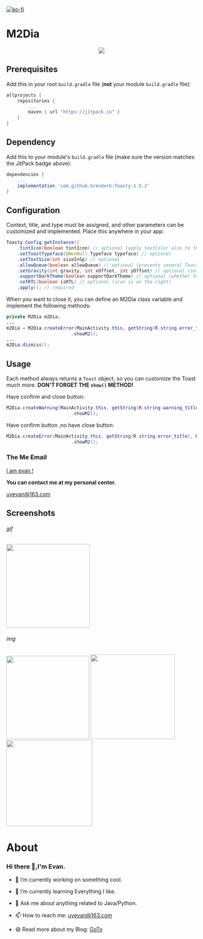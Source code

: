 [![ko-fi](https://www.ko-fi.com/img/githubbutton_sm.svg)](https://ko-fi.com/R6R21LO82)

# M2Dia

<div align="center">
    <img src="https://pan.losfer.cn/view.php/911f908b42b9c15bfcf1543cb45f33d8.png">
</div>

## Prerequisites

Add this in your root `build.gradle` file (**not** your module `build.gradle` file):

```gradle
allprojects {
    repositories {
        ...
        maven { url "https://jitpack.io" }
    }
}
```

## Dependency

Add this to your module's `build.gradle` file (make sure the version matches the JitPack badge above):

```gradle
dependencies {
    ...
    implementation 'com.github.GrenderG:Toasty:1.5.2'
}
```

## Configuration

Context, title, and type must be assigned, and other parameters can be customized and implemented. Place this anywhere in your app:

```java
Toasty.Config.getInstance()
    .tintIcon(boolean tintIcon) // optional (apply textColor also to the icon)
    .setToastTypeface(@NonNull Typeface typeface) // optional
    .setTextSize(int sizeInSp) // optional
    .allowQueue(boolean allowQueue) // optional (prevents several Toastys from queuing)
    .setGravity(int gravity, int xOffset, int yOffset) // optional (set toast gravity, offsets are optional)
    .supportDarkTheme(boolean supportDarkTheme) // optional (whether to support dark theme or not)
    .setRTL(boolean isRTL) // optional (icon is on the right)
    .apply(); // required
```

When you want to close it, you can define an M2Dia class variable and implement the following methods:

```java
private M2Dia m2Dia;
...
m2Dia = M2Dia.createError(MainActivity.this, getString(R.string.error_title), M2Dia.M2ButTpe.NO_CLOSE_BUT)
                        .showM2();
...
m2Dia.dismiss();
```

## Usage

Each method always returns a `Toast` object, so you can customize the Toast much more. **DON'T FORGET THE `show()` METHOD!**

Have confirm and close button:

```java
M2Dia.createWarning(MainActivity.this, getString(R.string.warning_title), M2Dia.M2ButTpe.HAVE_ALL_BUT)
                        .showM2();
```

Have confirm button ,no have close button:

```java
M2Dia.createError(MainActivity.this, getString(R.string.error_title), M2Dia.M2ButTpe.NO_CLOSE_BUT)
                        .showM2();
```

### The Me Email

[I am evan !](https://jfkj.xyz)

**You can contact me at my personal center.**

uyevan@163.com

## Screenshots

###### gif

<img title="" src="https://pan.losfer.cn/view.php/96e453d85b91c934f2f6313bcbcd45b7.gif" alt="" width="221" data-align="center">



###### img

<img title="" src="https://pan.losfer.cn/view.php/a649e8418926da7df8e957703e369afa.jpg" alt="" width="219" data-align="center">

<img title="" src="https://pan.losfer.cn/view.php/1e657818d594831f94722e6f442cb3d2.jpg" alt="" width="223" data-align="center">

<img title="" src="https://pan.losfer.cn/view.php/d46b2866c9c52f02cf8e29d23629f41f.jpg" alt="" width="227" data-align="center">

# About

### Hi there 👋,I'm Evan.

- 🔭 I’m currently working on something cool.

- 🌱 I’m currently learning Everything I like.

- 💬 Ask me about anything related to Java/Python.

- 📫 How to reach me: uyevan@163.com

- 😄 Read more about my Blog: [GoTo](https://jfkj.xyz)


